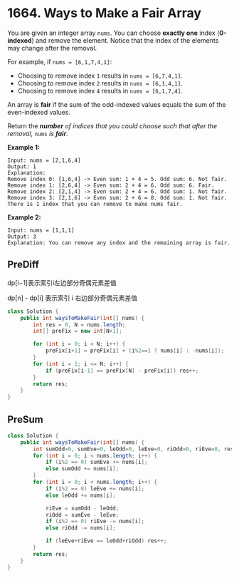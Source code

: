 # 1664. Ways to Make a Fair Array

You are given an integer array `nums`. You can choose **exactly one** index (**0-indexed**) and remove the element. Notice that the index of the elements may change after the removal.

For example, if `nums = [6,1,7,4,1]`:

- Choosing to remove index `1` results in `nums = [6,7,4,1]`.
- Choosing to remove index `2` results in `nums = [6,1,4,1]`.
- Choosing to remove index `4` results in `nums = [6,1,7,4]`.

An array is **fair** if the sum of the odd-indexed values equals the sum of the even-indexed values.

Return the ***number** of indices that you could choose such that after the removal,* `nums` *is **fair**.*

 

**Example 1:**

```
Input: nums = [2,1,6,4]
Output: 1
Explanation:
Remove index 0: [1,6,4] -> Even sum: 1 + 4 = 5. Odd sum: 6. Not fair.
Remove index 1: [2,6,4] -> Even sum: 2 + 4 = 6. Odd sum: 6. Fair.
Remove index 2: [2,1,4] -> Even sum: 2 + 4 = 6. Odd sum: 1. Not fair.
Remove index 3: [2,1,6] -> Even sum: 2 + 6 = 8. Odd sum: 1. Not fair.
There is 1 index that you can remove to make nums fair.
```

**Example 2:**

```
Input: nums = [1,1,1]
Output: 3
Explanation: You can remove any index and the remaining array is fair.
```

## PreDiff

dp[i−1]表示索引i左边部分奇偶元素差值

dp[n] - dp[i] 表示索引 i 右边部分奇偶元素差值

```java
class Solution {
    public int waysToMakeFair(int[] nums) {
        int res = 0, N = nums.length;
        int[] preFix = new int[N+1];

        for (int i = 0; i < N; i++) {
            preFix[i+1] = preFix[i] + (i%2==1 ? nums[i] : -nums[i]);
        }
        for (int i = 1; i <= N; i++) {
            if (preFix[i-1] == preFix[N] - preFix[i]) res++;
        }
        return res;
    }
}
```



## PreSum

```java
class Solution {
    public int waysToMakeFair(int[] nums) {
        int sumOdd=0, sumEve=0, leOdd=0, leEve=0, riOdd=0, riEve=0, res=0;
        for (int i = 0; i < nums.length; i++) {
            if (i%2 == 0) sumEve += nums[i];
            else sumOdd += nums[i];
        }
        for (int i = 0; i < nums.length; i++) {
            if (i%2 == 0) leEve += nums[i];
            else leOdd += nums[i];

            riEve = sumOdd - leOdd; 
            riOdd = sumEve - leEve;
            if (i%2 == 0) riEve -= nums[i];
            else riOdd -= nums[i];

            if (leEve+riEve == leOdd+riOdd) res++;
        }
        return res;
    }
}
```

